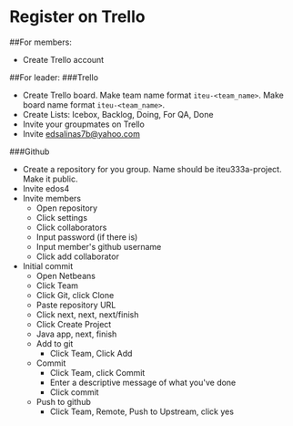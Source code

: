 # Register on Trello
##For members:
- Create Trello account

##For leader:
###Trello
- Create Trello board. Make team name format `iteu-<team_name>`. Make board name format `iteu-<team_name>`.
- Create Lists: Icebox, Backlog, Doing, For QA, Done
- Invite your groupmates on Trello
- Invite edsalinas7b@yahoo.com

###Github
- Create a repository for you group. Name should be iteu333a-project. Make it public.
- Invite edos4
- Invite members
  - Open repository
  - Click settings
  - Click collaborators
  - Input password (if there is)
  - Input member's github username
  - Click add collaborator
- Initial commit
  - Open Netbeans
  - Click Team
  - Click Git, click Clone
  - Paste repository URL
  - Click next, next, next/finish
  - Click Create Project
  - Java app, next, finish
  - Add to git
    - Click Team, Click Add
  - Commit
    - Click Team, click Commit
    - Enter a descriptive message of what you've done
    - Click commit
  - Push to github
    - Click Team, Remote, Push to Upstream, click yes


